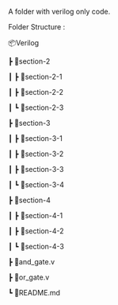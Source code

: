 A folder with verilog only code.

Folder Structure :

📦Verilog

┣ 📂section-2

┃ ┣ 📂section-2-1

┃ ┣ 📂section-2-2

┃ ┗ 📂section-2-3

┣ 📂section-3

┃ ┣ 📂section-3-1

┃ ┣ 📂section-3-2

┃ ┣ 📂section-3-3

┃ ┗ 📂section-3-4

┣ 📂section-4

┃ ┣ 📂section-4-1

┃ ┣ 📂section-4-2

┃ ┗ 📂section-4-3

┣ 📜and_gate.v

┣ 📜or_gate.v

┗ 📜README.md



